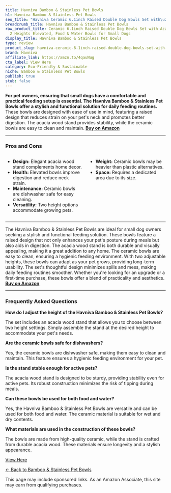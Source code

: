 ```yaml
---
title: Havniva Bamboo & Stainless Pet Bowls
h1: Havniva Bamboo & Stainless Pet Bowls
seo_title: "Havniva Ceramic 6.1inch Raised Double Dog Bowls Set with\u2026"
breadcrumb_title: Havniva Bamboo & Stainless Pet Bowls
raw_product_title: Ceramic 6.1inch Raised Double Dog Bowls Set with Acacia Wood Stand,
  2 Heights Elevated, Food & Water Bowls for Small Dogs
display_title: Havniva Bamboo & Stainless Pet Bowls
type: review
product_slug: havniva-ceramic-6-1inch-raised-double-dog-bowls-set-with-acacia-wood-st-c2d7df8e
brand: Havniva
affiliate_link: https://amzn.to/4qauNug
cta_label: View Here
category: Eco-Friendly & Sustainable
niche: Bamboo & Stainless Pet Bowls
publish: true
stub: false
---
```


<div id="intro" class="full-width">
  <p><strong>For pet owners, ensuring that small dogs have a comfortable and practical feeding setup is essential. The Havniva Bamboo & Stainless Pet Bowls offer a stylish and functional solution for daily feeding routines.</strong> These bowls are designed with ease of use in mind, featuring a raised design that reduces strain on your pet's neck and promotes better digestion. The acacia wood stand provides stability, while the ceramic bowls are easy to clean and maintain. <a href="https://amzn.to/4qauNug" rel="nofollow sponsored noopener" target="_blank"><strong>Buy on Amazon</strong></a></p>
</div>

<hr />
<h3 id="pros-cons">Pros and Cons</h3>
<div class="pc-grid" style="display:grid;grid-template-columns:1fr 1fr;gap:16px;">
  <ul>
    <li><strong>Design:</strong> Elegant acacia wood stand complements home decor.</li>
    <li><strong>Health:</strong> Elevated bowls improve digestion and reduce neck strain.</li>
    <li><strong>Maintenance:</strong> Ceramic bowls are dishwasher safe for easy cleaning.</li>
    <li><strong>Versatility:</strong> Two height options accommodate growing pets.</li>
  </ul>
  <ul>
    <li><strong>Weight:</strong> Ceramic bowls may be heavier than plastic alternatives.</li>
    <li><strong>Space:</strong> Requires a dedicated area due to its size.</li>
  </ul>
</div>
<hr />

<div class="full-width">
  <p>The Havniva Bamboo & Stainless Pet Bowls are ideal for small dog owners seeking a stylish and functional feeding solution. These bowls feature a raised design that not only enhances your pet's posture during meals but also aids in digestion. The acacia wood stand is both durable and visually appealing, making it a great addition to any home. The ceramic bowls are easy to clean, ensuring a hygienic feeding environment. With two adjustable heights, these bowls can adapt as your pet grows, providing long-term usability. The set's thoughtful design minimizes spills and mess, making daily feeding routines smoother. Whether you're looking for an upgrade or a first-time purchase, these bowls offer a blend of practicality and aesthetics. <a href="https://amzn.to/4qauNug" rel="nofollow sponsored noopener" target="_blank"><strong>Buy on Amazon</strong></a></p>
</div>

<hr />
<h3 id="faqs">Frequently Asked Questions</h3>

<p><strong>How do I adjust the height of the Havniva Bamboo & Stainless Pet Bowls?</strong></p>
<p>The set includes an acacia wood stand that allows you to choose between two height settings. Simply assemble the stand at the desired height to accommodate your pet's needs.</p>

<p><strong>Are the ceramic bowls safe for dishwashers?</strong></p>
<p>Yes, the ceramic bowls are dishwasher safe, making them easy to clean and maintain. This feature ensures a hygienic feeding environment for your pet.</p>

<p><strong>Is the stand stable enough for active pets?</strong></p>
<p>The acacia wood stand is designed to be sturdy, providing stability even for active pets. Its robust construction minimizes the risk of tipping during meals.</p>

<p><strong>Can these bowls be used for both food and water?</strong></p>
<p>Yes, the Havniva Bamboo & Stainless Pet Bowls are versatile and can be used for both food and water. The ceramic material is suitable for wet and dry contents.</p>

<p><strong>What materials are used in the construction of these bowls?</strong></p>
<p>The bowls are made from high-quality ceramic, while the stand is crafted from durable acacia wood. These materials ensure longevity and a stylish appearance.</p>
<p><a class="btn" href="https://amzn.to/4qauNug" target="_blank" rel="nofollow sponsored noopener">View Here</a></p>
<p><a href="/roundups/eco-friendly-sustainable/bamboo-stainless-pet-bowls/">← Back to Bamboo & Stainless Pet Bowls</a></p>
<aside class="disclosure">This page may include sponsored links. As an Amazon Associate, this site may earn from qualifying purchases.</aside>
